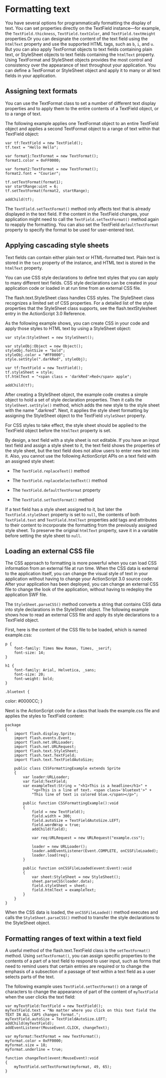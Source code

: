 # Formatting text

You have several options for programmatically formatting the display of text.
You can set properties directly on the TextField instance—for example, the
`TextField.thickness`, `TextField.textColor`, and `TextField.textHeight`
properties.Or you can designate the content of the text field using the
`htmlText` property and use the supported HTML tags, such as `b`, `i`, and `u`.
But you can also apply TextFormat objects to text fields containing plain text,
or StyleSheet objects to text fields containing the `htmlText` property. Using
TextFormat and StyleSheet objects provides the most control and consistency over
the appearance of text throughout your application. You can define a TextFormat
or StyleSheet object and apply it to many or all text fields in your
application.

## Assigning text formats

You can use the TextFormat class to set a number of different text display
properties and to apply them to the entire contents of a TextField object, or to
a range of text.

The following example applies one TextFormat object to an entire TextField
object and applies a second TextFormat object to a range of text within that
TextField object:

    var tf:TextField = new TextField();
    tf.text = "Hello Hello";

    var format1:TextFormat = new TextFormat();
    format1.color = 0xFF0000;

    var format2:TextFormat = new TextFormat();
    format2.font = "Courier";

    tf.setTextFormat(format1);
    var startRange:uint = 6;
    tf.setTextFormat(format2, startRange);

    addChild(tf);

The `TextField.setTextFormat()` method only affects text that is already
displayed in the text field. If the content in the TextField changes, your
application might need to call the `TextField.setTextFormat()` method again to
reapply the formatting. You can also set the TextField `defaultTextFormat`
property to specify the format to be used for user-entered text.

## Applying cascading style sheets

Text fields can contain either plain text or HTML-formatted text. Plain text is
stored in the `text` property of the instance, and HTML text is stored in the
`htmlText` property.

You can use CSS style declarations to define text styles that you can apply to
many different text fields. CSS style declarations can be created in your
application code or loaded in at run time from an external CSS file.

The flash.text.StyleSheet class handles CSS styles. The StyleSheet class
recognizes a limited set of CSS properties. For a detailed list of the style
properties that the StyleSheet class supports, see the flash.textStylesheet
entry in the ActionScript 3.0 Reference.

As the following example shows, you can create CSS in your code and apply those
styles to HTML text by using a StyleSheet object:

    var style:StyleSheet = new StyleSheet();

    var styleObj:Object = new Object();
    styleObj.fontSize = "bold";
    styleObj.color = "#FF0000";
    style.setStyle(".darkRed", styleObj);

    var tf:TextField = new TextField();
    tf.styleSheet = style;
    tf.htmlText = "<span class = 'darkRed'>Red</span> apple";

    addChild(tf);

After creating a StyleSheet object, the example code creates a simple object to
hold a set of style declaration properties. Then it calls the
`StyleSheet.setStyle()` method, which adds the new style to the style sheet with
the name ".darkred". Next, it applies the style sheet formatting by assigning
the StyleSheet object to the TextField `styleSheet` property.

For CSS styles to take effect, the style sheet should be applied to the
TextField object before the `htmlText` property is set.

By design, a text field with a style sheet is not editable. If you have an input
text field and assign a style sheet to it, the text field shows the properties
of the style sheet, but the text field does not allow users to enter new text
into it. Also, you cannot use the following ActionScript APIs on a text field
with an assigned style sheet:

- The `TextField.replaceText()` method

- The `TextField.replaceSelectedText()` method

- The `TextField.defaultTextFormat` property

- The `TextField.setTextFormat()` method

If a text field has a style sheet assigned to it, but later the
`TextField.styleSheet` property is set to `null`, the contents of both
`TextField.text` and `TextField.htmlText` properties add tags and attributes to
their content to incorporate the formatting from the previously assigned style
sheet. To preserve the original `htmlText` property, save it in a variable
before setting the style sheet to `null`.

## Loading an external CSS file

The CSS approach to formatting is more powerful when you can load CSS
information from an external file at run time. When the CSS data is external to
the application itself, you can change the visual style of text in your
application without having to change your ActionScript 3.0 source code. After
your application has been deployed, you can change an external CSS file to
change the look of the application, without having to redeploy the application
SWF file.

The `StyleSheet.parseCSS()` method converts a string that contains CSS data into
style declarations in the StyleSheet object. The following example shows how to
read an external CSS file and apply its style declarations to a TextField
object.

First, here is the content of the CSS file to be loaded, which is named
example.css:

    p {
    	font-family: Times New Roman, Times, _serif;
    	font-size: 14;
    }

    h1 {
    	font-family: Arial, Helvetica, _sans;
    	font-size: 20;
    	font-weight: bold;
    }

    .bluetext {

color: #0000CC; }

Next is the ActionScript code for a class that loads the example.css file and
applies the styles to TextField content:

    package
    {
    	import flash.display.Sprite;
    	import flash.events.Event;
    	import flash.net.URLLoader;
    	import flash.net.URLRequest;
    	import flash.text.StyleSheet;
    	import flash.text.TextField;
    	import flash.text.TextFieldAutoSize;

    	public class CSSFormattingExample extends Sprite
    	{
    		var loader:URLLoader;
    		var field:TextField;
    		var exampleText:String = "<h1>This is a headline</h1>" +
    			"<p>This is a line of text. <span class='bluetext'>" +
    			"This line of text is colored blue.</span></p>";

    		public function CSSFormattingExample():void
    		{
    			field = new TextField();
    			field.width = 300;
    			field.autoSize = TextFieldAutoSize.LEFT;
    			field.wordWrap = true;
    			addChild(field);

    			var req:URLRequest = new URLRequest("example.css");

    			loader = new URLLoader();
    			loader.addEventListener(Event.COMPLETE, onCSSFileLoaded);
    			loader.load(req);
    		}

    		public function onCSSFileLoaded(event:Event):void
    		{
    			var sheet:StyleSheet = new StyleSheet();
    			sheet.parseCSS(loader.data);
    			field.styleSheet = sheet;
    			field.htmlText = exampleText;
    		}
    	}
    }

When the CSS data is loaded, the `onCSSFileLoaded()` method executes and calls
the `StyleSheet.parseCSS()` method to transfer the style declarations to the
StyleSheet object.

## Formatting ranges of text within a text field

A useful method of the flash.text.TextField class is the `setTextFormat()`
method. Using `setTextFormat()`, you can assign specific properties to the
contents of a part of a text field to respond to user input, such as forms that
need to remind users that certain entries are required or to change the emphasis
of a subsection of a passage of text within a text field as a user selects parts
of the text.

The following example uses `TextField.setTextFormat()` on a range of characters
to change the appearance of part of the content of `myTextField` when the user
clicks the text field:

    var myTextField:TextField = new TextField();
    myTextField.text = "No matter where you click on this text field the TEXT IN ALL CAPS changes format.";
    myTextField.autoSize = TextFieldAutoSize.LEFT;
    addChild(myTextField);
    addEventListener(MouseEvent.CLICK, changeText);

    var myformat:TextFormat = new TextFormat();
    myformat.color = 0xFF0000;
    myformat.size = 18;
    myformat.underline = true;

    function changeText(event:MouseEvent):void
    {
    	myTextField.setTextFormat(myformat, 49, 65);
    }
